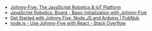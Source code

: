 * [Johnny-Five: The JavaScript Robotics & IoT Platform](http://johnny-five.io/)
* [JavaScript Robotics: Board - Basic Initialization with Johnny-Five](http://johnny-five.io/examples/board/)
* [Get Started with Johnny Five, Node.JS and Arduino | PubNub](https://www.pubnub.com/blog/2016-05-25-howcreate-a-smart-device-with-arduino-and-node-js-using-johnny-five/)
* [node.js - Use Johnny-Five with React - Stack Overflow](https://stackoverflow.com/questions/46994530/use-johnny-five-with-react)
